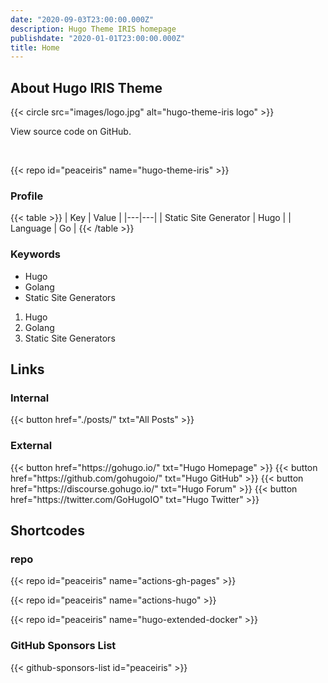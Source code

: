 ```yaml
---
date: "2020-09-03T23:00:00.000Z"
description: Hugo Theme IRIS homepage
publishdate: "2020-01-01T23:00:00.000Z"
title: Home
---
```



## About Hugo IRIS Theme

{{< circle src="images/logo.jpg" alt="hugo-theme-iris logo" >}}

View source code on GitHub.

<br>

{{< repo id="peaceiris" name="hugo-theme-iris" >}}

### Profile

{{< table >}}
| Key | Value |
|---|---|
| Static Site Generator | Hugo |
| Language | Go |
{{< /table >}}

### Keywords

- Hugo
- Golang
- Static Site Generators

1. Hugo
2. Golang
3. Static Site Generators



## Links

### Internal

<div class="buttons">
  {{< button href="./posts/" txt="All Posts" >}}
</div>

### External

<div class="buttons">
  {{< button href="https://gohugo.io/" txt="Hugo Homepage" >}}
  {{< button href="https://github.com/gohugoio/" txt="Hugo GitHub" >}}
  {{< button href="https://discourse.gohugo.io/" txt="Hugo Forum" >}}
  {{< button href="https://twitter.com/GoHugoIO" txt="Hugo Twitter" >}}
</div>



## Shortcodes

### repo

{{< repo id="peaceiris" name="actions-gh-pages" >}}

{{< repo id="peaceiris" name="actions-hugo" >}}

{{< repo id="peaceiris" name="hugo-extended-docker" >}}

### GitHub Sponsors List

{{< github-sponsors-list id="peaceiris" >}}



<!-- Internal References -->
<!-- External References -->
